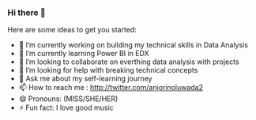 ### Hi there 👋

Here are some ideas to get you started:

- 🔭 I’m currently working on building my technical skills in Data Analysis
- 🌱 I’m currently learning Power BI in EDX 
- 👯 I’m looking to collaborate on everthing data analysis with projects
- 🤔 I’m looking for help with breaking technical concepts
- 💬 Ask me about my self-learning journey
- 📫 How to reach me : http://twitter.com/anjorinoluwada2
- 😄 Pronouns: (MISS/SHE/HER)
- ⚡ Fun fact: I love good music

